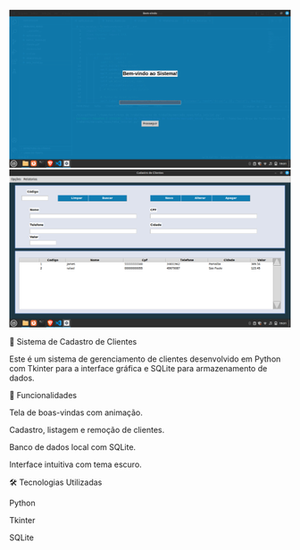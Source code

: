 ![Tela de cadastro](Captura.png)
![Tela de cadastro](Cadastro.png)






📌 Sistema de Cadastro de Clientes

Este é um sistema de gerenciamento de clientes desenvolvido em Python com Tkinter para a interface gráfica e SQLite para armazenamento de dados.

🚀 Funcionalidades

Tela de boas-vindas com animação.

Cadastro, listagem e remoção de clientes.

Banco de dados local com SQLite.

Interface intuitiva com tema escuro.

🛠 Tecnologias Utilizadas

Python

Tkinter

SQLite
